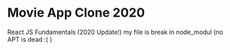 # Movie App Clone 2020

React JS Fundamentals (2020 Update!)
my file is break in node_modul (no APT is dead :( )
